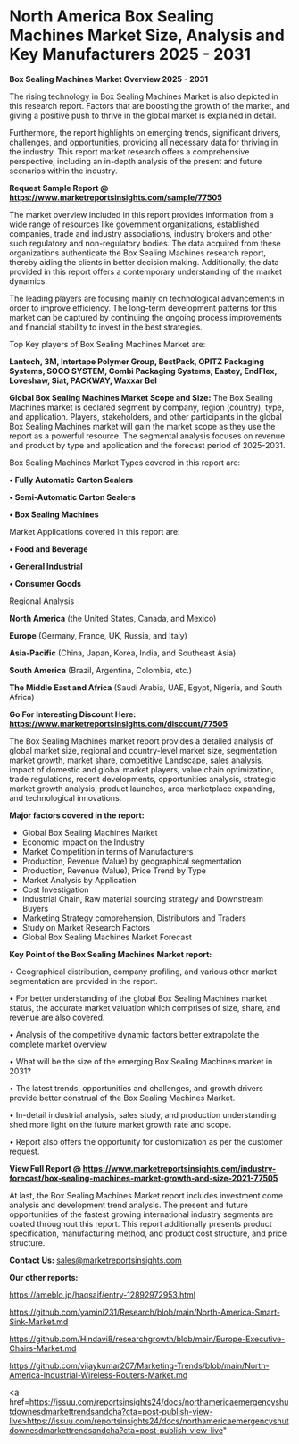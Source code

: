 # North America Box Sealing Machines Market Size, Analysis and Key Manufacturers 2025 - 2031

<Strong> Box Sealing Machines Market Overview 2025 - 2031</strong>

The rising technology in Box Sealing Machines Market is also depicted in this research report. Factors that are boosting the growth of the market, and giving a positive push to thrive in the global market is explained in detail.

Furthermore, the report highlights on emerging trends, significant drivers, challenges, and opportunities, providing all necessary data for thriving in the industry. This report market research offers a comprehensive perspective, including an in-depth analysis of the present and future scenarios within the industry.

<strong>Request Sample Report @ <a href=https://www.marketreportsinsights.com/sample/77505>https://www.marketreportsinsights.com/sample/77505</a></strong>

The market overview included in this report provides information from a wide range of resources like government organizations, established companies, trade and industry associations, industry brokers and other such regulatory and non-regulatory bodies. The data acquired from these organizations authenticate the Box Sealing Machines research report, thereby aiding the clients in better decision making. Additionally, the data provided in this report offers a contemporary understanding of the market dynamics.

The leading players are focusing mainly on technological advancements in order to improve efficiency. The long-term development patterns for this market can be captured by continuing the ongoing process improvements and financial stability to invest in the best strategies.

Top Key players of Box Sealing Machines Market are:

<strong>Lantech, 3M, Intertape Polymer Group, BestPack, OPITZ Packaging Systems, SOCO SYSTEM, Combi Packaging Systems, Eastey, EndFlex, Loveshaw, Siat, PACKWAY, Waxxar Bel</strong>

<strong><b>Global Box Sealing Machines Market Scope and Size:</b></strong>
The Box Sealing Machines market is declared segment by company, region (country), type, and application. Players, stakeholders, and other participants in the global Box Sealing Machines market will gain the market scope as they use the report as a powerful resource. The segmental analysis focuses on revenue and product by type and application and the forecast period of 2025-2031.

Box Sealing Machines Market Types covered in this report are:

<strong>• Fully Automatic Carton Sealers

• Semi-Automatic Carton Sealers

• Box Sealing Machines</strong>

Market Applications covered in this report are:

<strong>• Food and Beverage

• General Industrial

• Consumer Goods</strong> 

Regional Analysis

<strong>North America</strong> (the United States, Canada, and Mexico)

<strong>Europe</strong> (Germany, France, UK, Russia, and Italy)

<strong>Asia-Pacific</strong> (China, Japan, Korea, India, and Southeast Asia)

<strong>South America</strong> (Brazil, Argentina, Colombia, etc.)

<strong>The Middle East and Africa</strong> (Saudi Arabia, UAE, Egypt, Nigeria, and South Africa)

<strong>Go For Interesting Discount Here: <a href=https://www.marketreportsinsights.com/discount/77505>https://www.marketreportsinsights.com/discount/77505</a></strong>

The Box Sealing Machines market report provides a detailed analysis of global market size, regional and country-level market size, segmentation market growth, market share, competitive Landscape, sales analysis, impact of domestic and global market players, value chain optimization, trade regulations, recent developments, opportunities analysis, strategic market growth analysis, product launches, area marketplace expanding, and technological innovations.

<strong><b>Major factors covered in the report:</b></strong>
<ul>
  <li>Global Box Sealing Machines Market </li>
  <li>Economic Impact on the Industry</li>
  <li>Market Competition in terms of Manufacturers</li>
  <li>Production, Revenue (Value) by geographical segmentation</li>
  <li>Production, Revenue (Value), Price Trend by Type</li>
  <li>Market Analysis by Application</li>
  <li>Cost Investigation</li>
  <li>Industrial Chain, Raw material sourcing strategy and Downstream Buyers</li>
  <li>Marketing Strategy comprehension, Distributors and Traders</li>
  <li>Study on Market Research Factors</li>
  <li>Global Box Sealing Machines Market Forecast</li>
</ul>

<strong><b>Key Point of the Box Sealing Machines Market report:</b></strong>

• Geographical distribution, company profiling, and various other market segmentation are provided in the report.

• For better understanding of the global Box Sealing Machines market status, the accurate market valuation which comprises of size, share, and revenue are also covered.

• Analysis of the competitive dynamic factors better extrapolate the complete market overview

• What will be the size of the emerging Box Sealing Machines market in 2031?

• The latest trends, opportunities and challenges, and growth drivers provide better construal of the Box Sealing Machines Market.

• In-detail industrial analysis, sales study, and production understanding shed more light on the future market growth rate and scope.

• Report also offers the opportunity for customization as per the customer request.

<strong><b>View Full Report @ <a href=https://www.marketreportsinsights.com/industry-forecast/box-sealing-machines-market-growth-and-size-2021-77505>https://www.marketreportsinsights.com/industry-forecast/box-sealing-machines-market-growth-and-size-2021-77505</a></b></strong>


At last, the Box Sealing Machines Market report includes investment come analysis and development trend analysis. The present and future opportunities of the fastest growing international industry segments are coated throughout this report. This report additionally presents product specification, manufacturing method, and product cost structure, and price structure.

<strong>Contact Us:</strong>
sales@marketreportsinsights.com

<strong>Our other reports:</strong>

<a href=https://ameblo.jp/haqsaif/entry-12892972953.html>https://ameblo.jp/haqsaif/entry-12892972953.html</a>

<a href=https://github.com/yamini231/Research/blob/main/North-America-Smart-Sink-Market.md>https://github.com/yamini231/Research/blob/main/North-America-Smart-Sink-Market.md</a>

<a href=https://github.com/Hindavi8/researchgrowth/blob/main/Europe-Executive-Chairs-Market.md>https://github.com/Hindavi8/researchgrowth/blob/main/Europe-Executive-Chairs-Market.md</a>

<a href=https://github.com/vijaykumar207/Marketing-Trends/blob/main/North-America-Industrial-Wireless-Routers-Market.md>https://github.com/vijaykumar207/Marketing-Trends/blob/main/North-America-Industrial-Wireless-Routers-Market.md</a>

<a href=https://issuu.com/reportsinsights24/docs/northamericaemergencyshutdownesdmarkettrendsandcha?cta=post-publish-view-live>https://issuu.com/reportsinsights24/docs/northamericaemergencyshutdownesdmarkettrendsandcha?cta=post-publish-view-live</a>"
